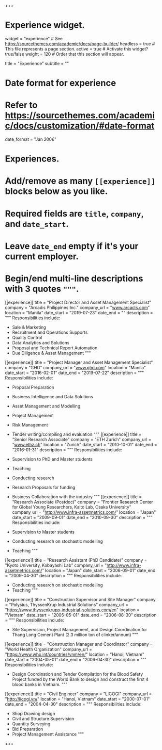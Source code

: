 +++
# Experience widget.
widget = "experience"  # See https://sourcethemes.com/academic/docs/page-builder/
headless = true  # This file represents a page section.
active = true  # Activate this widget? true/false
weight = 120  # Order that this section will appear.

title = "Experience"
subtitle = ""

# Date format for experience
#   Refer to https://sourcethemes.com/academic/docs/customization/#date-format
date_format = "Jan 2006"

# Experiences.
#   Add/remove as many `[[experience]]` blocks below as you like.
#   Required fields are `title`, `company`, and `date_start`.
#   Leave `date_end` empty if it's your current employer.
#   Begin/end multi-line descriptions with 3 quotes `"""`.
[[experience]]
  title = "Project Director and Asset Management Specialist"
  company = "Arcadis Philippines Inc."
  company_url = "www.arcadis.com"
  location = "Manila"
  date_start = "2019-07-23"
  date_end = ""
  description = """
  Responsibilities include:

  * Sale & Marketing
  * Recruitment and Operations Supports
  * Quality Control
  * Data Analytics and Solutions
  * Proposal and Technical Report Automation
  * Due Diligence & Asset Management
  """

[[experience]]
  title = "Project Manager and Asset Management Specialist"
  company = "GHD"
  company_url = "www.ghd.com"
  location = "Manila"
  date_start = "2016-02-01"
  date_end = "2019-07-22"
  description = """
  Responsibilities include:

  * Proposal Preparation
  * Business Intelligence and Data Solutions
  * Asset Management and Modelling
  * Project Management
  * Risk Management
  * Tender writing/compiling and evaluation
  """
[[experience]]
  title = "Senior Research Associate"
  company = "ETH Zurich"
  company_url = "www.ethz.ch"
  location = "Zurich"
  date_start = "2010-10-01"
  date_end = "2016-01-31"
  description = """
  Responsibilities include:

  * Supervision to PhD and Master students
  * Teaching
  * Conducting research
  * Research Proposals for funding
  * Business Collaboration with the industry
  """
[[experience]]
  title = "Research Associate (Postdoc)"
  company = "Frontier Research Center for Global Young Researchers, Kaito Lab, Osaka University"
  company_url = "http://www.infra-assetmetrics.com/"
  location = "Japan"
  date_start = "2009-09-01"
  date_end = "2010-09-30"
  description = """
  Responsibilities include:

  * Supervision to Master students
  * Conducting research on stochastic modelling
  * Teaching
  """

[[experience]]
  title = "Research Assistant (PhD Candidate)"
  company = "Kyoto University, Kobayashi Lab"
  company_url = "http://www.infra-assetmetrics.com/"
  location = "Japan"
  date_start = "2006-09-01"
  date_end = "2009-04-30"
  description = """
  Responsibilities include:

  * Conducting research on stochastic modelling
  * Teaching
  """


[[experience]]
  title = "Construction Supervisor and Site Manager"
  company = "Polysius, ThyssenKrup Industrial Solutions"
  company_url = "https://www.thyssenkrupp-industrial-solutions.com/en"
  location = "Vietnam"
  date_start = "2005-05-01"
  date_end = "2006-08-30"
  description = """
  Responsibilities include:

  * Site Supervision, Project Management, and Design Coordination for Thang Long Cement Plant (2.3 million ton of clinker/annum)
  """


[[experience]]
  title = "Construction Manager and Coordinator"
  company = "World Health Organization"
  company_url = "https://www.who.int/countries/vnm/en/"
  location = "Hanoi, Vietnam"
  date_start = "2004-05-01"
  date_end = "2006-04-30"
  description = """
  Responsibilities include:

  * Design Coordination and Tender Compilation for the Blood Safety Project funded by the World Bank to design and construct the first 4 blood banks in Vietnam.
  """

[[experience]]
  title = "Civil Engineer"
  company = "LICOGI"
  company_url = "http://licogi.vn/"
  location = "Hanoi, Vietnam"
  date_start = "2000-07-01"
  date_end = "2004-04-30"
  description = """
  Responsibilities include:

  * Shop Drawing design
  * Civil and Structure Supervision
  * Quantity Surveying
  * Bid Preparation
  * Project Management Assistance
  """


+++
